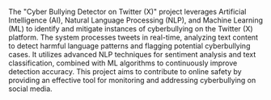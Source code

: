 The "Cyber Bullying Detector on Twitter (X)" project leverages Artificial Intelligence (AI), Natural Language Processing (NLP), and Machine Learning (ML) to identify and mitigate instances of cyberbullying on the Twitter (X) platform. The system processes tweets in real-time, analyzing text content to detect harmful language patterns and flagging potential cyberbullying cases. It utilizes advanced NLP techniques for sentiment analysis and text classification, combined with ML algorithms to continuously improve detection accuracy. This project aims to contribute to online safety by providing an effective tool for monitoring and addressing cyberbullying on social media.
